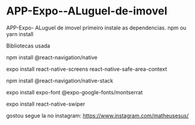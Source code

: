 # APP-Expo--ALuguel-de-imovel
APP-Expo- ALuguel de imovel
primeiro instale as dependencias.
npm ou yarn install

Bibliotecas usada

npm install @react-navigation/native

expo install react-native-screens react-native-safe-area-context

npm install @react-navigation/native-stack

expo install expo-font @expo-google-fonts/montserrat

expo install react-native-swiper



gostou segue la no instagram: https://www.instagram.com/matheusesus/

